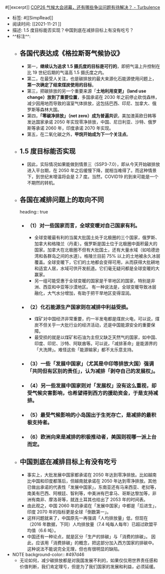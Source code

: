 #[[excerpt]] [COP26 气候大会闭幕，还有哪些争议问题有待解决？ - Turbulence](https://turbulence.nei.st/medium/theinitium/u635kwj6/)

- 标签: #[[SimpRead]]
- 阅读时间: [[2021-11-21  ]]
- 描述: 1.5 度目标能否实现？中国到底在减排目标上有没有吃亏？
- ^^标注^^:
	- ## 各国代表达成《格拉斯哥气候协议》
		- 第一，**继续认为追求 1.5 摄氏度的目标是可行的**，即把气温上升控制在比 19 世纪后期的气温高 1.5 摄氏度之内。
		- 第二，在最受人关注，也是碳排放的最大来源化石能源使用问题上，**第一次确定了结束煤炭使用的目标**。
		- 第三，把碳排放的另一个重要来源「**土地利用变更」（land use change）放到了重要位置**，多国承诺在 2030 年之前停止砍伐森林，减少因用地而导致的温室气体排放，这包括巴西、印尼、加拿大、俄罗斯等森林大国。
		- 第四，**「零碳净排放」（net zero）成为普遍共识**，美加澳英欧日韩等发达国家承诺 2050 年实现零净排放，中国、尼日利亚、沙特、俄罗斯等承诺 2060 年，印度承诺 2070 年实现。
		- 第五，在二氧化碳之外，**甲烷开始成为下一个关注点**。
	- ## 1.5 度目标能否实现
		- 因此，实际情况如果能做到情景三（SSP3-7.0），即从今天开始碳排放进入平台期，在 2050 年之后缓慢下降，就相当难得了。而这种情景下，到世纪末增温将会是 2.7 度。当然，COVID19 的到来可能是一个不期然的转机。
	- ## 各国在减排问题上的取向不同
	  heading:: true
		- ### （1）对一些国家而言，全球变暖对自己国家有利。
			- 全球变暖最有利的当属大批国土处于北极圈的三个国家，俄罗斯、加拿大和格陵兰（丹麦）。俄罗斯是国土位于北极圈中面积最大的国家。加拿大在北极圈不但有大批国土，还有大量水域（如哈德逊湾和各群岛之间的水道）。格陵兰目前 75% 以上的土地被永久冰层覆盖。全球变暖下，它们的土地都会变得可用，从而获得大批耕地和适宜人居，水域可供开发航道。它们毫无疑问都是全球变暖的大赢家。
			- 另一组可能受惠于全球变暖的国家是干旱地区的国家，特别是非洲、西亚和中亚等沙漠地区。 有一种说法是，全球变暖导致冰层融化，大气水分增加，有助于把干旱地区变得湿润。
		- ### （2）化石能源生产国家则在减排中利益受损。
			- 煤矿对中国经济非常重要，约一半发电都是煤炭火电，可以说，煤炭不但关乎一大批行业的经济活动，还是中国能源安全的重要保障。
			- 最受损的就是以煤矿和石油为主但又缺乏天然气的国家，如中国、印度、印尼、沙特、阿联酋等。可以说，「减排革命」是能源界的「大洗牌」。难怪这些「能源输家」都不太乐意支持。
		- ### （3）一些「发展中国家」（尤其是中印等排放大国）强调「共同但有区别的责任」，认为减排「剥夺自己的发展权」。
		- ### （4）另一些发展中国家则对「发展权」没有这么重视，却受气候灾害影响，也希望得到西方的援助资金，于是支持减排。
		- ### （5）最受气候影响的小岛国出于生死存亡，是减排的最积极支持者。
		- ### （6）欧洲向来是减排的积极推动者，美国则视哪一派上台而定。
	- ## 中国到底在减排目标上有没有吃亏
		- 事实上，大批发展中国家都承诺在 2050 年达到零净排放。比如越南比中国和印度都落后，但越南就承诺在 2050 年达到零净排放。其他已做出承诺的代表性「发展中国家」，东南亚还有马来西亚、老挝等，南美有巴西、阿根廷、智利等，中美洲有巴拿马、哥斯达黎加等，非洲有南非、摩洛哥等，就连土耳其也给出了 2053 年的时间表。
		- 由此观之，中国 2060 年的承诺在「发展中国家」中都是「后进生」，印度 2070 年的指标更是全球「倒数第一」。
		- 这样问题就来了，中国原先一再强调「人均排放量」低，但现在（2016 年数据，下同）人均排放量（7.4 吨每人每年）已超过欧盟平均值（6.6 吨）。
		- 中国还有一种论点，就是区分「生产的排碳」与「消费的排碳」。 因此，应该用「消费排碳」的概念，把这部分加入西方国家的排碳中。这种说法不能说完全无理，但也有很明显的缺陷。
- NOTE
  background-color:: #497d46
	- 无论如何，减少碳排放都是对我国发展不利的，如果仅仅用世界责任感和价值判断，我们肯定理亏，但是为了我们国家的发展和利益，必须延缓。
